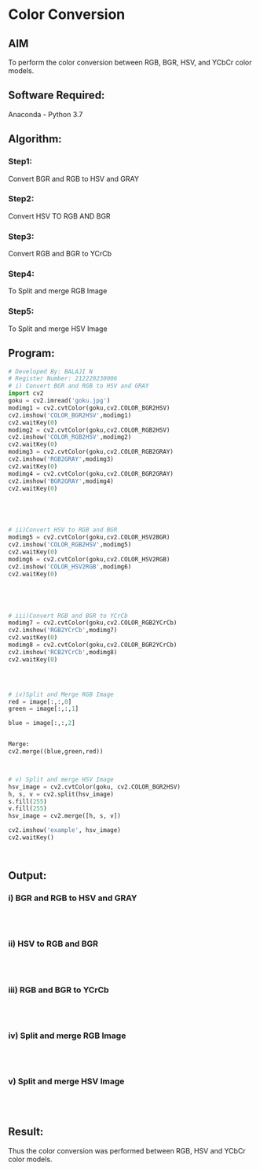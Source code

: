 # Color Conversion
## AIM
To perform the color conversion between RGB, BGR, HSV, and YCbCr color models.

## Software Required:
Anaconda - Python 3.7
## Algorithm:
### Step1:
 Convert BGR and RGB to HSV and GRAY

### Step2:
Convert HSV TO RGB AND BGR

### Step3:
Convert RGB and BGR to YCrCb

### Step4:
To Split and merge RGB Image

### Step5:
To Split and merge HSV Image

## Program:
```python
# Developed By: BALAJI N
# Register Number: 212220230006
# i) Convert BGR and RGB to HSV and GRAY
import cv2
goku = cv2.imread('goku.jpg')
modimg1 = cv2.cvtColor(goku,cv2.COLOR_BGR2HSV)
cv2.imshow('COLOR_BGR2HSV',modimg1)
cv2.waitKey(0)
modimg2 = cv2.cvtColor(goku,cv2.COLOR_RGB2HSV)
cv2.imshow('COLOR_RGB2HSV',modimg2)
cv2.waitKey(0)
modimg3 = cv2.cvtColor(goku,cv2.COLOR_RGB2GRAY)
cv2.imshow('RGB2GRAY',modimg3)
cv2.waitKey(0)
modimg4 = cv2.cvtColor(goku,cv2.COLOR_BGR2GRAY)
cv2.imshow('BGR2GRAY',modimg4)
cv2.waitKey(0)





# ii)Convert HSV to RGB and BGR
modimg5 = cv2.cvtColor(goku,cv2.COLOR_HSV2BGR)
cv2.imshow('COLOR_RGB2HSV',modimg5)
cv2.waitKey(0)
modimg6 = cv2.cvtColor(goku,cv2.COLOR_HSV2RGB)
cv2.imshow('COLOR_HSV2RGB',modimg6)
cv2.waitKey(0)





# iii)Convert RGB and BGR to YCrCb
modimg7 = cv2.cvtColor(goku,cv2.COLOR_RGB2YCrCb)
cv2.imshow('RGB2YCrCb',modimg7)
cv2.waitKey(0)
modimg8 = cv2.cvtColor(goku,cv2.COLOR_BGR2YCrCb)
cv2.imshow('RCB2YCrCb',modimg8)
cv2.waitKey(0)




# iv)Split and Merge RGB Image
red = image[:,:,0]
green = image[:,:,1]

blue = image[:,:,2]


Merge:
cv2.merge((blue,green,red))



# v) Split and merge HSV Image
hsv_image = cv2.cvtColor(goku, cv2.COLOR_BGR2HSV)
h, s, v = cv2.split(hsv_image)
s.fill(255)
v.fill(255)
hsv_image = cv2.merge([h, s, v])

cv2.imshow('example', hsv_image)
cv2.waitKey()




```
## Output:
### i) BGR and RGB to HSV and GRAY
<br>
<br>

### ii) HSV to RGB and BGR
<br>
<br>

### iii) RGB and BGR to YCrCb
<br>
<br>

### iv) Split and merge RGB Image
<br>
<br>

### v) Split and merge HSV Image
<br>
<br>


## Result:
Thus the color conversion was performed between RGB, HSV and YCbCr color models.
